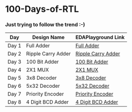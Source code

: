 # 100-Days-of-RTL

###  Just trying to follow the trend :-)

| Day           | Design Name   | EDAPlayground Link |
| ------------- | ------------- | ------------------ |
| Day 1         |   Full Adder  | [Full Adder](https://edaplayground.com/x/NXh_)  |
| Day 2         |   Ripple Carry Adder  | [Ripple Carry Adder](https://edaplayground.com/x/rLGw)  |
| Day 3         |   100 Bit Adder  | [100 Bit Adder](https://edaplayground.com/x/GxAs)  |
| Day 4         |   2X1 MUX  | [2X1 MUX](https://edaplayground.com/x/8dUs)  |
| Day 5         |   3x8 Decoder  | [3x8 Decoder](https://edaplayground.com/x/Dbxk)  |
| Day 6         |   5x32 Decoder  | [5x32 Decoder](https://edaplayground.com/x/CsBA)  |
| Day 7         |   Priority Encoder  | [Priority Encoder](https://edaplayground.com/x/pV_w)  |
| Day 8         |   4 Digit BCD Adder  | [4 Digit BCD Adder](https://edaplayground.com/x/RFGh)  |
